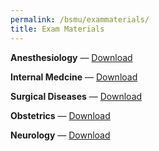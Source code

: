 ```yaml
---
permalink: /bsmu/exammaterials/
title: Exam Materials
---
```


**Anesthesiology**		— <a href="/assets/exampdf/anesthi.pdf" download="Anesthesiology">Download</a> <p id="demo"></p>

<script>
// Set the date we're counting down to
var countDownDate = new Date("Jun 2, 2023 08:00:00").getTime();

// Update the count down every 1 second
var x = setInterval(function() {

  // Get today's date and time
  var now = new Date().getTime();

  // Find the distance between now and the count down date
  var distance = countDownDate - now;

  // Time calculations for days, hours, minutes and seconds
  var days = Math.floor(distance / (1000 * 60 * 60 * 24));
  var hours = Math.floor((distance % (1000 * 60 * 60 * 24)) / (1000 * 60 * 60));
  var minutes = Math.floor((distance % (1000 * 60 * 60)) / (1000 * 60));
  var seconds = Math.floor((distance % (1000 * 60)) / 1000);

  // Display the result in the element with id="demo"
  document.getElementById("demo").innerHTML = days + "d " + hours + "h "
  + minutes + "m " + seconds + "s ";

  // If the count down is finished, write some text
  if (distance < 0) {
    clearInterval(x);
    document.getElementById("demo").innerHTML = "Done";
  }
}, 1000);
</script>

**Internal Medcine**	— <a href="/assets/exampdf/id.pdf" download="Internal Medcine">Download</a>

**Surgical Diseases**	— <a href="/assets/exampdf/surgical.pdf" download="Surgical Diseases">Download</a>

**Obstetrics**			— <a href="/assets/exampdf/obsgyne.pdf" download="Obstetrics">Download</a>

**Neurology**			— <a href="/assets/exampdf/neuro.pdf" download="Neurology">Download</a>